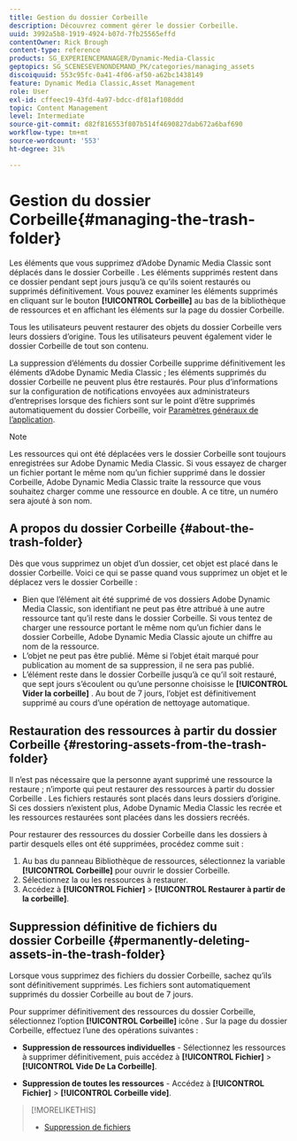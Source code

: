 ```yaml
---
title: Gestion du dossier Corbeille
description: Découvrez comment gérer le dossier Corbeille.
uuid: 3992a5b8-1919-4924-b07d-7fb25565effd
contentOwner: Rick Brough
content-type: reference
products: SG_EXPERIENCEMANAGER/Dynamic-Media-Classic
geptopics: SG_SCENESEVENONDEMAND_PK/categories/managing_assets
discoiquuid: 553c95fc-0a41-4f06-af50-a62bc1438149
feature: Dynamic Media Classic,Asset Management
role: User
exl-id: cffeec19-43fd-4a97-bdcc-df81af108ddd
topic: Content Management
level: Intermediate
source-git-commit: d82f816553f807b514f4690827dab672a6baf690
workflow-type: tm+mt
source-wordcount: '553'
ht-degree: 31%

---
```


# Gestion du dossier Corbeille{#managing-the-trash-folder}

Les éléments que vous supprimez d’Adobe Dynamic Media Classic sont déplacés dans le dossier Corbeille . Les éléments supprimés restent dans ce dossier pendant sept jours jusqu’à ce qu’ils soient restaurés ou supprimés définitivement. Vous pouvez examiner les éléments supprimés en cliquant sur le bouton **[!UICONTROL Corbeille]** au bas de la bibliothèque de ressources et en affichant les éléments sur la page du dossier Corbeille.

Tous les utilisateurs peuvent restaurer des objets du dossier Corbeille vers leurs dossiers d’origine. Tous les utilisateurs peuvent également vider le dossier Corbeille de tout son contenu.

La suppression d’éléments du dossier Corbeille supprime définitivement les éléments d’Adobe Dynamic Media Classic ; les éléments supprimés du dossier Corbeille ne peuvent plus être restaurés. Pour plus d’informations sur la configuration de notifications envoyées aux administrateurs d’entreprises lorsque des fichiers sont sur le point d’être supprimés automatiquement du dossier Corbeille, voir [Paramètres généraux de l’application](application-setup.md#general_settings).

>[!NOTE]
>
>Les ressources qui ont été déplacées vers le dossier Corbeille sont toujours enregistrées sur Adobe Dynamic Media Classic. Si vous essayez de charger un fichier portant le même nom qu’un fichier supprimé dans le dossier Corbeille, Adobe Dynamic Media Classic traite la ressource que vous souhaitez charger comme une ressource en double. A ce titre, un numéro sera ajouté à son nom.

## A propos du dossier Corbeille {#about-the-trash-folder}

Dès que vous supprimez un objet d’un dossier, cet objet est placé dans le dossier Corbeille. Voici ce qui se passe quand vous supprimez un objet et le déplacez vers le dossier Corbeille :

* Bien que l’élément ait été supprimé de vos dossiers Adobe Dynamic Media Classic, son identifiant ne peut pas être attribué à une autre ressource tant qu’il reste dans le dossier Corbeille. Si vous tentez de charger une ressource portant le même nom qu’un fichier dans le dossier Corbeille, Adobe Dynamic Media Classic ajoute un chiffre au nom de la ressource.
* L’objet ne peut pas être publié. Même si l’objet était marqué pour publication au moment de sa suppression, il ne sera pas publié.
* L’élément reste dans le dossier Corbeille jusqu’à ce qu’il soit restauré, que sept jours s’écoulent ou qu’une personne choisisse le **[!UICONTROL Vider la corbeille]** . Au bout de 7 jours, l’objet est définitivement supprimé au cours d’une opération de nettoyage automatique.

## Restauration des ressources à partir du dossier Corbeille {#restoring-assets-from-the-trash-folder}

Il n’est pas nécessaire que la personne ayant supprimé une ressource la restaure ; n’importe qui peut restaurer des ressources à partir du dossier Corbeille . Les fichiers restaurés sont placés dans leurs dossiers d’origine. Si ces dossiers n’existent plus, Adobe Dynamic Media Classic les recrée et les ressources restaurées sont placées dans les dossiers recréés.

Pour restaurer des ressources du dossier Corbeille dans les dossiers à partir desquels elles ont été supprimées, procédez comme suit :

1. Au bas du panneau Bibliothèque de ressources, sélectionnez la variable **[!UICONTROL Corbeille]** pour ouvrir le dossier Corbeille.
1. Sélectionnez la ou les ressources à restaurer.
1. Accédez à **[!UICONTROL Fichier]** > **[!UICONTROL Restaurer à partir de la corbeille]**.

## Suppression définitive de fichiers du dossier Corbeille {#permanently-deleting-assets-in-the-trash-folder}

Lorsque vous supprimez des fichiers du dossier Corbeille, sachez qu’ils sont définitivement supprimés. Les fichiers sont automatiquement supprimés du dossier Corbeille au bout de 7 jours.

Pour supprimer définitivement des ressources du dossier Corbeille, sélectionnez l’option **[!UICONTROL Corbeille]** icône . Sur la page du dossier Corbeille, effectuez l’une des opérations suivantes :

* **Suppression de ressources individuelles** - Sélectionnez les ressources à supprimer définitivement, puis accédez à **[!UICONTROL Fichier]** > **[!UICONTROL Vide De La Corbeille]**.

* **Suppression de toutes les ressources** - Accédez à **[!UICONTROL Fichier]** > **[!UICONTROL Corbeille vide]**.

>[!MORELIKETHIS]
>
>* [Suppression de fichiers](moving-renaming-deleting-assets.md#delete_assets)
